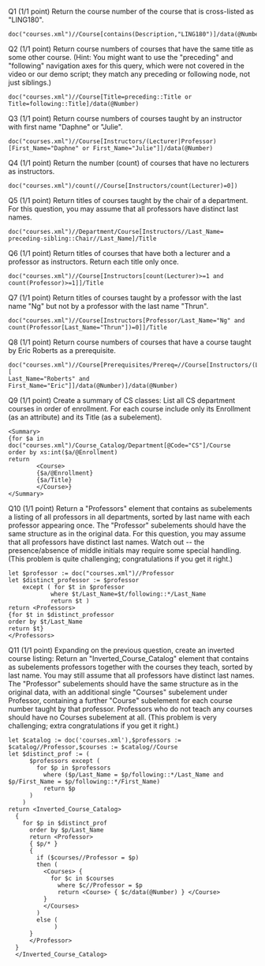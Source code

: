 Q1  (1/1 point)
Return the course number of the course that is cross-listed as "LING180". 
```
doc("courses.xml")//Course[contains(Description,"LING180")]/data(@Number)
```
Q2  (1/1 point)
Return course numbers of courses that have the same title as some other course. (Hint: You might want to use the "preceding" and "following" navigation axes for this query, which were not covered in the video or our demo script; they match any preceding or following node, not just siblings.) 
```
doc("courses.xml")//Course[Title=preceding::Title or Title=following::Title]/data(@Number)
```
Q3  (1/1 point)
Return course numbers of courses taught by an instructor with first name "Daphne" or "Julie". 
```
doc("courses.xml")//Course[Instructors/(Lecturer|Professor)[First_Name="Daphne" or First_Name="Julie"]]/data(@Number)
```
Q4  (1/1 point)
Return the number (count) of courses that have no lecturers as instructors. 
```
doc("courses.xml")/count(//Course[Instructors/count(Lecturer)=0])
```
Q5  (1/1 point)
Return titles of courses taught by the chair of a department. For this question, you may assume that all professors have distinct last names. 
```
doc("courses.xml")//Department/Course[Instructors//Last_Name=
preceding-sibling::Chair//Last_Name]/Title
```
Q6  (1/1 point)
Return titles of courses that have both a lecturer and a professor as instructors. Return each title only once. 
```
doc("courses.xml")//Course[Instructors[count(Lecturer)>=1 and count(Professor)>=1]]/Title
```
Q7  (1/1 point)
Return titles of courses taught by a professor with the last name "Ng" but not by a professor with the last name "Thrun". 
```
doc("courses.xml")//Course[Instructors[Professor/Last_Name="Ng" and count(Professor[Last_Name="Thrun"])=0]]/Title
```
Q8  (1/1 point)
Return course numbers of courses that have a course taught by Eric Roberts as a prerequisite. 
```
doc("courses.xml")//Course[Prerequisites/Prereq=//Course[Instructors/(Lecturer|Professor)[
Last_Name="Roberts" and First_Name="Eric"]]/data(@Number)]/data(@Number)
```
Q9  (1/1 point)
Create a summary of CS classes: List all CS department courses in order of enrollment. For each course include only its Enrollment (as an attribute) and its Title (as a subelement). 
```
<Summary>
{for $a in doc("courses.xml")/Course_Catalog/Department[@Code="CS"]/Course
order by xs:int($a/@Enrollment)
return
        <Course>
        {$a/@Enrollment}
        {$a/Title}
        </Course>}
</Summary>
```
Q10  (1/1 point)
Return a "Professors" element that contains as subelements a listing of all professors in all departments, sorted by last name with each professor appearing once. The "Professor" subelements should have the same structure as in the original data. For this question, you may assume that all professors have distinct last names. Watch out -- the presence/absence of middle initials may require some special handling. (This problem is quite challenging; congratulations if you get it right.) 
```
let $professor := doc("courses.xml")//Professor
let $distinct_professor := $professor
    except ( for $t in $professor 
            where $t/Last_Name=$t/following::*/Last_Name
            return $t )
return <Professors>
{for $t in $distinct_professor
order by $t/Last_Name
return $t}
</Professors>
```
Q11  (1/1 point)
Expanding on the previous question, create an inverted course listing: Return an "Inverted_Course_Catalog" element that contains as subelements professors together with the courses they teach, sorted by last name. You may still assume that all professors have distinct last names. The "Professor" subelements should have the same structure as in the original data, with an additional single "Courses" subelement under Professor, containing a further "Course" subelement for each course number taught by that professor. Professors who do not teach any courses should have no Courses subelement at all. (This problem is very challenging; extra congratulations if you get it right.) 
```
let $catalog := doc('courses.xml'),$professors := $catalog//Professor,$courses := $catalog//Course
let $distinct_prof := (
      $professors except (
        for $p in $professors
          where ($p/Last_Name = $p/following::*/Last_Name and $p/First_Name = $p/following::*/First_Name)
          return $p
      )
    )
return <Inverted_Course_Catalog>
  {
    for $p in $distinct_prof
      order by $p/Last_Name
      return <Professor>
      { $p/* }
      {
        if ($courses//Professor = $p) 
        then (
          <Courses> {
            for $c in $courses
              where $c//Professor = $p
              return <Course> { $c/data(@Number) } </Course>
          }
          </Courses>
        )
        else (
             )
      }
      </Professor>
  }
  </Inverted_Course_Catalog>
```
